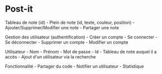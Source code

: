 # Post-it

Tableau de note (id)
    - Plein de note (id, texte, couleur, position)
    - Ajouter/Supprimer/Modifier une note
    - Partager une note

Gestion des utilisateur (authentification)
    - Créer un compte
    - Se connecter
    - Se déconnecter
    - Supprimer un compte
    - Modifier un compte

Utilisateur
    - Nom
    - Prénom
    - Mot de passe
    - Id
    - Tableau de note auquel il a accès
    - Ajout d'un utilisateur via la recherche

Fonctionnalité
    - Partager du code 
    - Notifier un utilisateur
    - Statistique

